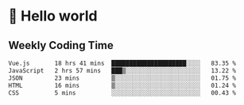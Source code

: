 # 🍻 Hello world

## Weekly Coding Time
<!--START_SECTION:waka-->

```txt
Vue.js       18 hrs 41 mins  █████████████████████░░░░   83.35 %
JavaScript   2 hrs 57 mins   ███▒░░░░░░░░░░░░░░░░░░░░░   13.22 %
JSON         23 mins         ▒░░░░░░░░░░░░░░░░░░░░░░░░   01.75 %
HTML         16 mins         ▒░░░░░░░░░░░░░░░░░░░░░░░░   01.24 %
CSS          5 mins          ░░░░░░░░░░░░░░░░░░░░░░░░░   00.43 %
```

<!--END_SECTION:waka-->
